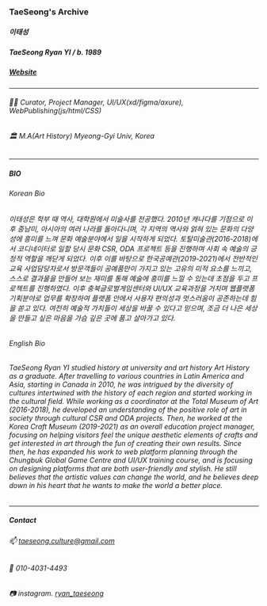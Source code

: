 ### TaeSeong's Archive

##### **이태성** 
##### TaeSeong Ryan YI  / b. 1989
##### [Website](https://ryantaeseong.vercel.app/)

---
###### 🧟‍♂️ Curator, Project Manager, UI/UX(xd/figma/axure), WebPublishing(js/html/CSS)
###### 🏛️ M.A(Art History) Myeong-Gyi Univ, Korea
---

##### **BIO**
###### Korean Bio
###### 이태성은 학부 때 역사, 대학원에서 미술사를 전공했다. 2010년 캐나다를 기점으로 이후 중남미, 아시아의 여러 나라를 돌아다니며, 각 지역의 역사와 얽혀 있는 문화의 다양성에 흥미를 느껴 문화 예술분야에서 일을 시작하게 되었다. 토탈미술관(2016-2018)에서 코디네이터로 일할 당시 문화 CSR, ODA 프로젝트 등을 진행하며 사회 속 예술의 긍정적 역할을 깨닫게 되었다. 이후 이를 바탕으로 한국공예관(2019-2021)에서 전반적인 교육 사업담당자로서 방문객들이 공예품만이 가지고 있는 고유의 미적 요소를 느끼고, 스스로 결과물을 만들어 보는 재미를 통해 예술에 흥미를 느낄 수 있는데 초점을 두고 프로젝트를 진행하였다. 이후 충북글로벌게임센터와 UI/UX 교육과정을 거치며 웹플랫폼 기획분야로 업무를 확장하여 플랫폼 안에서 사용자 편의성과 멋스러움이 공존하는데 힘을 쏟고 있다. 여전히 예술적 가치들이 세상을 바꿀 수 있다고 믿으며, 조금 더 나은 세상을 만들고 싶은 마음을 가슴 깊은 곳에 품고 살아가고 있다.
  
###### English Bio
###### TaeSeong Ryan YI studied history at university and art history Art History as a graduate. After travelling to various countries in Latin America and Asia, starting in Canada in 2010, he was intrigued by the diversity of cultures intertwined with the history of each region and started working in the cultural field. While working as a coordinator at the Total Museum of Art (2016-2018), he developed an understanding of the positive role of art in society through cultural CSR and ODA projects. Then, he worked at the Korea Craft Museum (2019-2021) as an overall education project manager, focusing on helping visitors feel the unique aesthetic elements of crafts and get interested in art through the fun of creating their own results. Since then, he has expanded his work to web platform planning through the Chungbuk Global Game Centre and UI/UX training course, and is focusing on designing platforms that are both user-friendly and stylish. He still believes that the artistic values can change the world, and he believes deep down in his heart that he wants to make the world a better place.

---
##### Contact
###### 📫 taeseong.culture@gmail.com
###### 📱 010-4031-4493
###### 📷 instagram. [ryan_taeseong](https://www.instagram.com/ryan_taeseong/)
